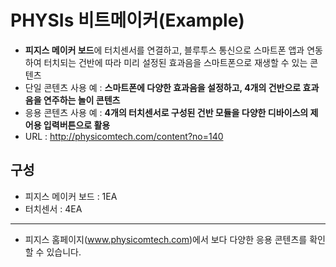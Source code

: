 PHYSIs 비트메이커(Example)
==========================

- **피지스 메이커 보드**에 터치센서를 연결하고, 블루투스 통신으로 스마트폰 앱과 연동하여 터치되는 건반에 따라 미리 설정된 효과음을 스마트폰으로 재생할 수 있는 콘텐츠
- 단일 콘텐츠 사용 예 : **스마트폰에 다양한 효과음을 설정하고, 4개의 건반으로 효과음을 연주하는 놀이 콘텐츠**
- 응용 콘텐츠 사용 예 : **4개의 터치센서로 구성된 건반 모듈을 다양한 디바이스의 제어용 입력버튼으로 활용**
- URL : http://physicomtech.com/content?no=140

구성
--------------------------
- 피지스 메이커 보드 : 1EA
- 터치센서 : 4EA
---------------------------
- 피지스 홈페이지(www.physicomtech.com)에서 보다 다양한 응용 콘텐츠를 확인할 수 있습니다.
